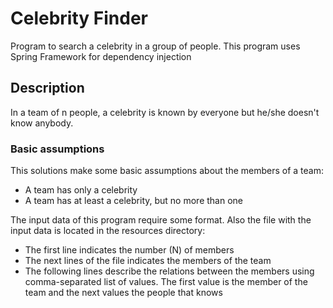 # Celebrity Finder

Program to search a celebrity in a group of people. This program uses Spring Framework
for dependency injection 

## Description

In a team of n people, a celebrity is known by everyone but he/she doesn't know anybody.

### Basic assumptions

This solutions make some basic assumptions about the members of a team:

* A team has only a celebrity
* A team has at least a celebrity, but no more than one

The input data of this program require some format. Also the file with the input data is located in the 
resources directory:

* The first line indicates the number (N) of members
* The next lines of the file indicates the members of the team
* The following lines describe the relations between the members using comma-separated list of values. The first value
is the member of the team and the next values the people that knows 
